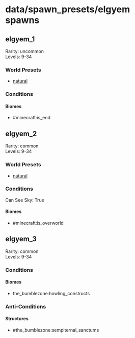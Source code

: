 # data/spawn_presets/elgyem spawns  
  
## elgyem_1  
Rarity: uncommon  
Levels: 9-34  
  
### World Presets  
* [natural](data/spawn_data/natural.md)  
  
### Conditions  
  
#### Biomes  
  * #minecraft:is_end
  
  
## elgyem_2  
Rarity: common  
Levels: 9-34  
  
### World Presets  
* [natural](data/spawn_data/natural.md)  
  
### Conditions  
Can See Sky: True  
  
#### Biomes  
  * #minecraft:is_overworld
  
  
## elgyem_3  
Rarity: common  
Levels: 9-34  
  
### Conditions  
  
#### Biomes  
  * the_bumblezone:howling_constructs
  
  
### Anti-Conditions  
  
#### Structures  
  * #the_bumblezone:sempiternal_sanctums
  
